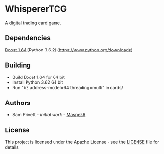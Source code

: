 # WhispererTCG
A digital trading card game. 

## Dependencies
[Boost 1.64](http://www.boost.org/doc/libs/1_64_0/more/getting_started/index.html)
[Python 3.6.2] (https://www.python.org/downloads)

## Building
* Build Boost 1.64 for 64 bit
* Install Python 3.62 64 bit
* Run "b2 address-model=64 threading=multi" in cards/ 

## Authors
* Sam Privett - _initial work_ - [Maspe36](https://github.com/maspe36)

## License 
This project is licensed under the Apache License - see the [LICENSE](https://github.com/maspe36/WhispererTCG/blob/master/LICENSE) file for details
